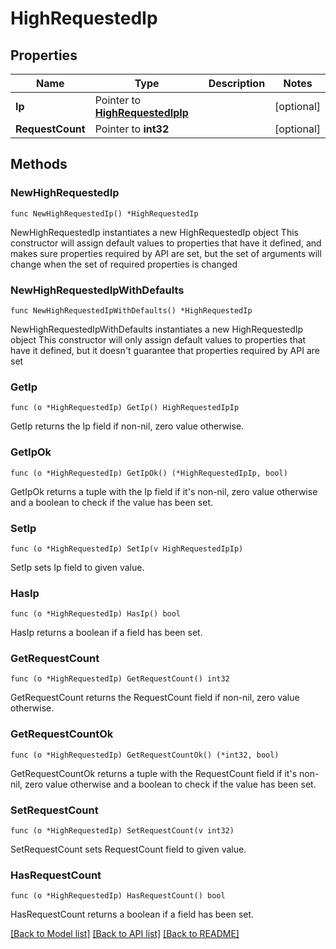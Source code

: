 # HighRequestedIp

## Properties

Name | Type | Description | Notes
------------ | ------------- | ------------- | -------------
**Ip** | Pointer to [**HighRequestedIpIp**](HighRequestedIpIp.md) |  | [optional] 
**RequestCount** | Pointer to **int32** |  | [optional] 

## Methods

### NewHighRequestedIp

`func NewHighRequestedIp() *HighRequestedIp`

NewHighRequestedIp instantiates a new HighRequestedIp object
This constructor will assign default values to properties that have it defined,
and makes sure properties required by API are set, but the set of arguments
will change when the set of required properties is changed

### NewHighRequestedIpWithDefaults

`func NewHighRequestedIpWithDefaults() *HighRequestedIp`

NewHighRequestedIpWithDefaults instantiates a new HighRequestedIp object
This constructor will only assign default values to properties that have it defined,
but it doesn't guarantee that properties required by API are set

### GetIp

`func (o *HighRequestedIp) GetIp() HighRequestedIpIp`

GetIp returns the Ip field if non-nil, zero value otherwise.

### GetIpOk

`func (o *HighRequestedIp) GetIpOk() (*HighRequestedIpIp, bool)`

GetIpOk returns a tuple with the Ip field if it's non-nil, zero value otherwise
and a boolean to check if the value has been set.

### SetIp

`func (o *HighRequestedIp) SetIp(v HighRequestedIpIp)`

SetIp sets Ip field to given value.

### HasIp

`func (o *HighRequestedIp) HasIp() bool`

HasIp returns a boolean if a field has been set.

### GetRequestCount

`func (o *HighRequestedIp) GetRequestCount() int32`

GetRequestCount returns the RequestCount field if non-nil, zero value otherwise.

### GetRequestCountOk

`func (o *HighRequestedIp) GetRequestCountOk() (*int32, bool)`

GetRequestCountOk returns a tuple with the RequestCount field if it's non-nil, zero value otherwise
and a boolean to check if the value has been set.

### SetRequestCount

`func (o *HighRequestedIp) SetRequestCount(v int32)`

SetRequestCount sets RequestCount field to given value.

### HasRequestCount

`func (o *HighRequestedIp) HasRequestCount() bool`

HasRequestCount returns a boolean if a field has been set.


[[Back to Model list]](../README.md#documentation-for-models) [[Back to API list]](../README.md#documentation-for-api-endpoints) [[Back to README]](../README.md)


